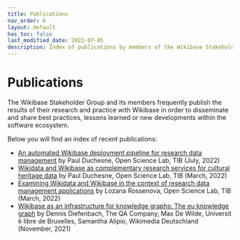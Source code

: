 ```yaml
---
title: Publications
nav_order: 6
layout: default
has_toc: false
last_modified_date: 2022-07-05
description: Index of publications by members of the Wikibase Stakeholder Group
---
```


# Publications

The Wikibase Stakeholder Group and its members frequently publish the results of their research and practice with Wikibase in order to disseminate and share best practices, lessons learned or new developments within the software ecosystem.

Below you will find an index of recent publications:

- [An automated Wikibase deployment pipeline for research data management](automated-deployment-pipeline) by Paul Duchesne, Open Science Lab, TIB (July, 2022)
- [Wikidata and Wikibase as complementary research services for cultural heritage data](https://blogs.tib.eu/wp/tib/2022/03/17/wikidata-and-wikibase-as-complementary-research-services-for-cultural-heritage-data/) <i class="fa fa-external-link" aria-hidden="true"></i> by Paul Duchesne, Open Science Lab, TIB (March, 2022)
- [Examining Wikidata and Wikibase in the context of research data management applications](https://blogs.tib.eu/wp/tib/2022/03/16/examining-wikidata-and-wikibase-in-the-context-of-research-data-management-applications/) <i class="fa fa-external-link" aria-hidden="true"></i> by Lozana Rossenova, Open Science Lab, TIB (March, 2022)
- [Wikibase as an infrastructure for knowledge graphs: The eu knowledge graph](https://hal.archives-ouvertes.fr/hal-03353225/document) <i class="fa fa-external-link" aria-hidden="true"></i> by Dennis Diefenbach, The QA Company, Max De Wilde, Universit ́e libre de Bruxelles, Samantha Alipio, Wikimedia Deutschland  (November, 2021)
